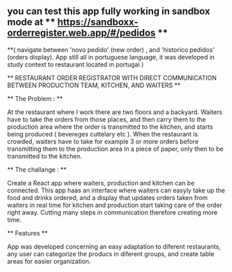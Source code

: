 ## you can test this app fully working in sandbox mode at ** https://sandboxx-orderregister.web.app/#/pedidos ** ##
**( navigate between 'novo pedido' (new order) , and 'historico pedidos' (orders display). App still all in portuguese language, it was developed in study context to restaurant located in portugal )

** RESTAURANT ORDER REGISTRATOR WITH DIRECT COMMUNICATION BETWEEN PRODUCTION TEAM, KITCHEN, AND WAITERS **

** The Problem : **

At the restaurant where I work there are two floors and a backyard. Waiters have to take the orders from those places, and then carry them to the production area where the order is transmitted to the kitchen, and starts being produced ( bevereges cuttelary etc ). When the restaurant is crowded, waiters have to take for example 3 or more orders before transmitting them to the production area in a piece of paper, only then to be transmitted to the kitchen. 

** The challange : **

Create a React app where waiters, production and kitchen can be connected. This app haas an interface where waiters can easyly take up the food and drinks ordered, and a display that updates orders taken from waiters in real time for kitchen and production start taking care of the order right away. Cutting many steps in communication therefore creating more time.

** Features **

App was developed concerning an easy adaptation to diferent restaurants, any user can categorize the producs in diferent groups, and create table areas for easier organization. 
